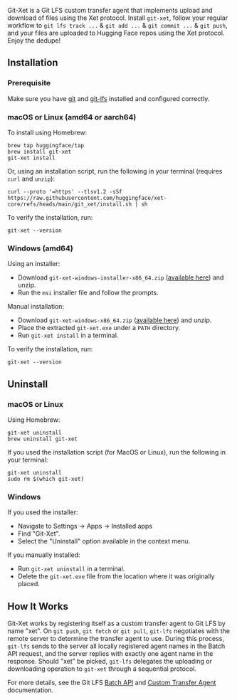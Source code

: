Git-Xet is a Git LFS custom transfer agent that implements upload and download of files using the Xet protocol. Install `git-xet`, follow your regular workflow to `git lfs track ...` & `git add ...` & `git commit ...` & `git push`, and your files are uploaded to Hugging Face repos using the Xet protocol. Enjoy the dedupe!

## Installation
### Prerequisite
Make sure you have [git](https://git-scm.com/downloads) and [git-lfs](https://git-lfs.com/) installed and configured correctly.
### macOS or Linux (amd64 or aarch64)
 To install using Homebrew:
   ```
   brew tap huggingface/tap
   brew install git-xet
   git-xet install
   ```
 Or, using an installation script, run the following in your terminal (requires `curl` and `unzip`):
   ```
   curl --proto '=https' --tlsv1.2 -sSf https://raw.githubusercontent.com/huggingface/xet-core/refs/heads/main/git_xet/install.sh | sh
   ```
  To verify the installation, run:
   ```
   git-xet --version
   ```

### Windows (amd64)
 Using an installer: 
 - Download `git-xet-windows-installer-x86_64.zip` ([available here](https://github.com/huggingface/xet-core/releases/download/git-xet-v0.1.0/git-xet-windows-installer-x86_64.zip)) and unzip. 
 - Run the `msi` installer file and follow the prompts.
   
 Manual installation:
 - Download `git-xet-windows-x86_64.zip` ([available here](https://github.com/huggingface/xet-core/releases/download/git-xet-v0.1.0/git-xet-windows-x86_64.zip)) and unzip. 
 - Place the extracted `git-xet.exe` under a `PATH` directory.
 - Run `git-xet install` in a terminal.

To verify the installation, run:
  ```
  git-xet --version
  ```

## Uninstall
### macOS or Linux
Using Homebrew:
   ```
   git-xet uninstall
   brew uninstall git-xet
   ```
If you used the installation script (for MacOS or Linux), run the following in your terminal:
   ```
   git-xet uninstall
   sudo rm $(which git-xet)
   ```
### Windows
If you used the installer:
-  Navigate to Settings -> Apps -> Installed apps
- Find "Git-Xet".
- Select the "Uninstall" option available in the context menu.

If you manually installed:
- Run `git-xet uninstall` in a terminal. 
- Delete the `git-xet.exe` file from the location where it was originally placed.

## How It Works
Git-Xet works by registering itself as a custom transfer agent to Git LFS by name "xet". On `git push`, `git fetch` or `git pull`, `git-lfs` negotiates with the remote server to determine the transfer agent to use. During this process, `git-lfs` sends to the server all locally registered agent names in the Batch API request, and the server replies with exactly one agent name in the response. Should "xet" be picked, `git-lfs` delegates the uploading or downloading operation to `git-xet` through a sequential protocol.

For more details, see the Git LFS [Batch API](https://github.com/git-lfs/git-lfs/blob/main/docs/api/batch.md) and [Custom Transfer Agent](https://github.com/git-lfs/git-lfs/blob/main/docs/custom-transfers.md) documentation.
